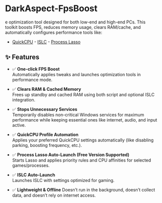 # DarkAspect-FpsBoost
e optimization tool designed for both low-end and high-end PCs.   This toolkit boosts FPS, reduces memory usage, clears RAM/cache, and automatically configures performance tools like:
-  [QuickCPU](https://coderbag.com/product/quickcpu) -  [ISLC](https://www.wagnardsoft.com/) -  [Process Lasso](https://bitsum.com/)

## ✨ Features

- ✅ **One-click FPS Boost**  
  Automatically applies tweaks and launches optimization tools in performance mode.

- ✅ **Clears RAM & Cached Memory**  
  Frees up standby and cached RAM using both script and optional ISLC integration.

- ✅ **Stops Unnecessary Services**  
  Temporarily disables non-critical Windows services for maximum performance while keeping essential ones like internet, audio, and input active.

- ✅ **QuickCPU Profile Automation**  
  Applies your preferred QuickCPU settings automatically (like disabling parking, boosting frequency, etc.).

- ✅ **Process Lasso Auto-Launch (Free Version Supported)**  
  Starts Lasso and applies priority rules and CPU affinities for selected games/processes.

- ✅ **ISLC Auto-Launch**  
  Launches ISLC with settings optimized for gaming.

- ✅ **Lightweight & Offline** 
  Doesn’t run in the background, doesn’t collect data, and doesn’t rely on internet access.

